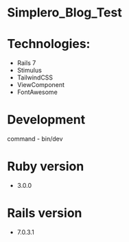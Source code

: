 # Simplero_Blog_Test

# Technologies:

- Rails 7
- Stimulus
- TailwindCSS
- ViewComponent
- FontAwesome

# Development

command - bin/dev

# Ruby version

- 3.0.0

# Rails version

- 7.0.3.1
